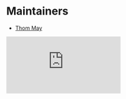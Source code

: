 # Maintainers

* [Thom May](https://github.com/thommay)


[![Analytics](https://kubernetes-site.appspot.com/UA-36037335-10/GitHub/pkg/cloudprovider/providers/rackspace/MAINTAINERS.md?pixel)]()
